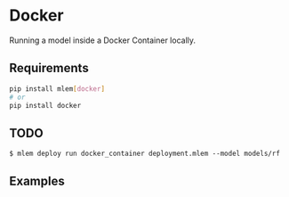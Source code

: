 # Docker

Running a model inside a Docker Container locally.

## Requirements

```bash
pip install mlem[docker]
# or
pip install docker
```

## TODO

```cli
$ mlem deploy run docker_container deployment.mlem --model models/rf
```

## Examples

```python

```
